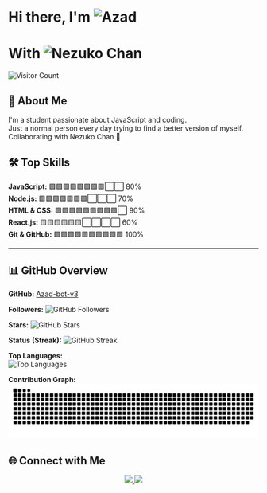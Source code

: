 # Hi there, I'm ![Azad](https://img.shields.io/badge/Azad-👋-ff69b4?style=for-the-badge)  
# With ![Nezuko Chan](https://img.shields.io/badge/Nezuko%20Chan-🥰-ffb6c1?style=for-the-badge)

![Visitor Count](https://komarev.com/ghpvc/?username=Azad&color=blueviolet)

## 👤 About Me
I'm a student passionate about JavaScript and coding.  
Just a normal person every day trying to find a better version of myself.  
Collaborating with Nezuko Chan 🚀

## 🛠️ Top Skills

**JavaScript:** 🟩🟩🟩🟩🟩🟩🟩🟩⬜⬜ 80%  
**Node.js:** 🟩🟩🟩🟩🟩🟩🟩⬜⬜⬜ 70%  
**HTML & CSS:** 🟩🟩🟩🟩🟩🟩🟩🟩🟩⬜ 90%  
**React.js:** 🟨🟨🟨🟨🟨🟨⬜⬜⬜⬜ 60%  
**Git & GitHub:** 🟩🟩🟩🟩🟩🟩🟩🟩🟩🟩 100%

---

## 📊 GitHub Overview

<p align="center">

**GitHub:** [Azad-bot-v3](https://github.com/Azad-bot-v3/Bot-v3)  

**Followers:** ![GitHub Followers](https://img.shields.io/github/followers/Azad?style=for-the-badge&labelColor=blueviolet&logo=github&logoColor=white)  

**Stars:** ![GitHub Stars](https://img.shields.io/github/stars/Azad?style=for-the-badge&labelColor=green&logo=github&logoColor=white)  

**Status (Streak):** ![GitHub Streak](https://github-readme-streak-stats.herokuapp.com/?user=Azad&theme=react)  

**Top Languages:**  
![Top Languages](https://github-readme-stats.vercel.app/api/top-langs/?username=Azad&layout=compact&theme=react)

**Contribution Graph:**  
<img src="https://github.com/Platane/snk/raw/output/github-contribution-grid-snake.svg" alt="GitHub Contribution Graph" width="700"/>

</p>

## 🌐 Connect with Me
<p align="center">
  <a href="https://github.com/Azad-bot-v3/Bot-v3">
    <img src="https://img.shields.io/badge/GitHub-Azad-bot-v3-181717?style=for-the-badge&logo=github&logoColor=white"/>
  </a>
  <a href="https://www.facebook.com/profile.php?id=61578365162382">
    <img src="https://img.shields.io/badge/Facebook-Azad-1877F2?style=for-the-badge&logo=facebook&logoColor=white"/>
  </a>
</p>
